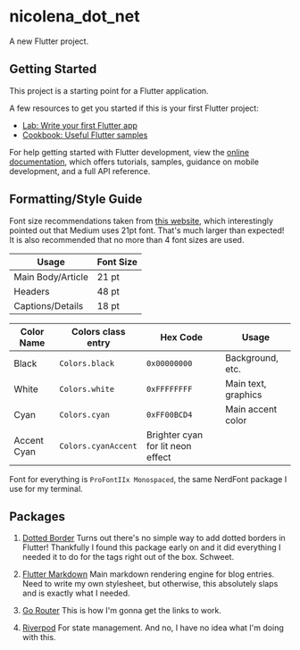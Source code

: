 # nicolena_dot_net

A new Flutter project.

## Getting Started

This project is a starting point for a Flutter application.

A few resources to get you started if this is your first Flutter project:

- [Lab: Write your first Flutter app](https://docs.flutter.dev/get-started/codelab)
- [Cookbook: Useful Flutter samples](https://docs.flutter.dev/cookbook)

For help getting started with Flutter development, view the
[online documentation](https://docs.flutter.dev/), which offers tutorials,
samples, guidance on mobile development, and a full API reference.

## Formatting/Style Guide

Font size recommendations taken from [this website](https://www.learnui.design/blog/mobile-desktop-website-font-size-guidelines.html),
which interestingly pointed out that Medium uses 21pt font. That's much larger than expected!
It is also recommended that no more than 4 font sizes are used.

| Usage | Font Size |
|---|---|
| Main Body/Article | 21 pt |
| Headers | 48 pt |
| Captions/Details | 18 pt |


| Color Name | Colors class entry | Hex Code | Usage |
|---|---|---|---|
| Black| `Colors.black` | `0x00000000` | Background, etc. |
| White| `Colors.white` | `0xFFFFFFFF` | Main text, graphics | 
| Cyan | `Colors.cyan` | `0xFF00BCD4` | Main accent color |
| Accent Cyan | `Colors.cyanAccent` | Brighter cyan for lit neon effect |


Font for everything is `ProFontIIx Monospaced`, the same NerdFont package I use 
for my terminal. 

## Packages


1. [Dotted Border](https://pub.dev/packages/dotted_border)
Turns out there's no simple way to add dotted borders in Flutter! Thankfully I 
found this package early on and it did everything I needed it to do for the tags
right out of the box. Schweet.


2. [Flutter Markdown](https://pub.dev/packages/flutter_markdown)
Main markdown rendering engine for blog entries. Need to write my own
stylesheet, but otherwise, this absolutely slaps and is exactly what I needed.


3. [Go Router](https://pub.dev/packages/go_router)
This is how I'm gonna get the links to work.


4. [Riverpod](https://pub.dev/packages/riverpod)
For state management. And no, I have no idea what I'm doing with this.
